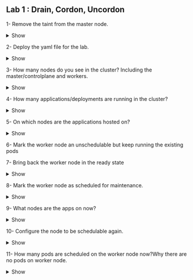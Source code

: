  ## Lab 1 : Drain, Cordon, Uncordon

1- Remove the taint from the master node.

  <details><summary>Show</summary>
<p>

```bash
Ans
```

</p>
</details>

2- Deploy the yaml file for the lab.

  <details><summary>Show</summary>
<p>

```bash
Ans
```

</p>
</details>

3- How many nodes do you see in the cluster? Including the master/controlplane and workers.

  <details><summary>Show</summary>
<p>

```bash
Ans
```

</p>
</details>

4- How many applications/deployments are running in the cluster?

<details><summary>Show</summary>
<p>

```bash
Ans
```

</p>
</details>
  

5- On which nodes are the applications hosted on?

  
<details><summary>Show</summary>
<p>

```bash
Ans
```

</p>
</details>


6- Mark the worker node an unschedulable but keep running the existing pods

  

7- Bring back the worker node in the ready state

  <details><summary>Show</summary>
<p>

```bash
Ans
```

</p>
</details>

8- Mark the worker node as scheduled for maintenance.

  
<details><summary>Show</summary>
<p>

```bash
Ans
```

</p>
</details>


9- What nodes are the apps on now?

  <details><summary>Show</summary>
<p>

```bash
Ans
```

</p>
</details>


10- Configure the node to be schedulable again.

  <details><summary>Show</summary>
<p>

```bash
Ans
```

</p>
</details>

11- How many pods are scheduled on the worker node now?Why there are no pods on worker node.


<details><summary>Show</summary>
<p>

```bash
Ans
```

</p>
</details>
